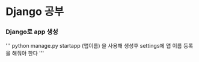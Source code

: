 # Django 공부
### Django로 app 생성
'''
python manage.py startapp (앱이름) 을 사용해 생성후
settings에 앱 이름 등록을 해줘야 한다
'''
